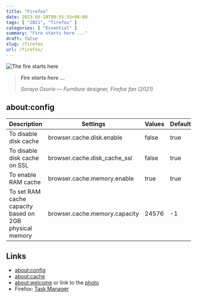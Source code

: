 ```yaml
---
title: "Firefox"
date: 2023-05-10T00:55:53+08:00
tags: [ "2021", "firefox" ]
categories: [ "Essential" ]
summary: "Fire starts here ..."
draft: false
slug: /firefox
url: /firefox/
---
```


<!-- ![The fire starts here /img/proton-bkg.avif](https://bug1705799.bmoattachments.org/attachment.cgi?id=9255123) -->
 ![The fire starts here](/img/proton-bkg.png)


> ***Fire starts here ...***
>
> *Soraya Osorio — Furniture designer, Firefox fan (2021)*

## about:config

Description	| Settings	| Values	| Default | 
--- | --- | --- | --- |
To disable disk cache	| browser.cache.disk.enable	| false	| true |
To disable disk cache on SSL | 	browser.cache.disk_cache_ssl	| false	 | true
To enable RAM cache	| browser.cache.memory.enable	| true	| true
To set RAM cache capacity based on 2GB physical memory	| browser.cache.memory.capacity	| 24576	| -1

## Links
 - [about:config](about:config)
 - [about:cache](about:cache?device=memory)
 - [about:welcome](about:welcome) or link to the [photo](https://bug1705799.bmoattachments.org/attachment.cgi?id=9255123)
 - Firefox: [Task Manager](about:processes)

